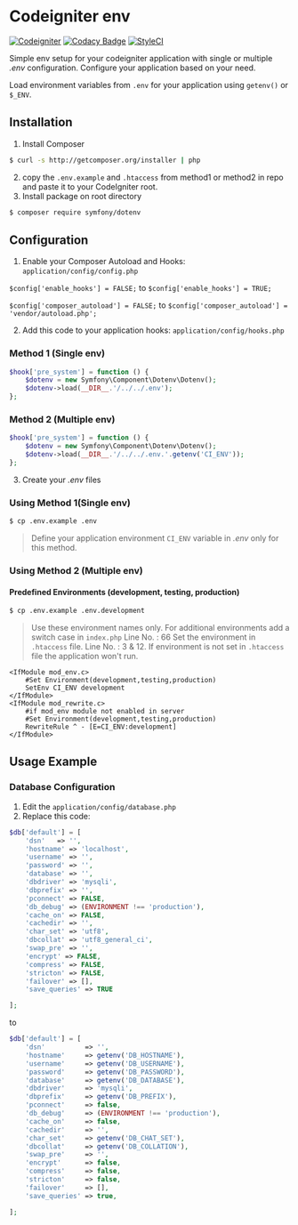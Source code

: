 # Codeigniter env

[![Codeigniter](https://img.shields.io/badge/Codeigniter-v3.1+-orange.svg)](http://codeigniter.com/)
[![Codacy Badge](https://api.codacy.com/project/badge/Grade/c6a897f69d6c4929bdc5220555576a14)](https://www.codacy.com/manual/yoga-dev/codeigniter-env)
[![StyleCI](https://github.styleci.io/repos/213576220/shield?branch=master)](https://github.styleci.io/repos/213576220)

Simple env setup for your codeigniter application with single or multiple _.env_ configuration. Configure your application based on your need.

Load environment variables from `.env` for your application using `getenv()` or `$_ENV`.

## Installation

1. Install Composer

```sh
$ curl -s http://getcomposer.org/installer | php
```

2.  copy the `.env.example` and `.htaccess` from method1 or method2 in repo and paste it to your CodeIgniter root.
3.  Install package on root directory

```sh
$ composer require symfony/dotenv
```

## Configuration

1.  Enable your Composer Autoload and Hooks: `application/config/config.php`

`$config['enable_hooks'] = FALSE;` to `$config['enable_hooks'] = TRUE;`

`$config['composer_autoload'] = FALSE;` to `$config['composer_autoload'] = 'vendor/autoload.php';`

2.  Add this code to your application hooks: `application/config/hooks.php`

### Method 1 (Single env)

```php
$hook['pre_system'] = function () {
    $dotenv = new Symfony\Component\Dotenv\Dotenv();
    $dotenv->load(__DIR__.'/../../.env');
};
```
### Method 2 (Multiple env)

```php
$hook['pre_system'] = function () {
    $dotenv = new Symfony\Component\Dotenv\Dotenv();
    $dotenv->load(__DIR__.'/../../.env.'.getenv('CI_ENV'));
};
```

3.  Create your _.env_ files

### Using Method 1(Single env)

```sh
$ cp .env.example .env
```

> Define your application environment `CI_ENV` variable in _.env_ only for this method.

### Using Method 2 (Multiple env) 
#### Predefined Environments (development, testing, production)

```sh
$ cp .env.example .env.development
```

> Use these environment names only. For additional environments add a switch case in `index.php` Line No. : 66
> Set the environment in `.htaccess` file. Line No. : 3 & 12. If environment is not set in `.htaccess` file the application won\'t run.

```apacheconf
<IfModule mod_env.c>
    #Set Environment(development,testing,production)
    SetEnv CI_ENV development
</IfModule>
<IfModule mod_rewrite.c>
    #if mod_env module not enabled in server
    #Set Environment(development,testing,production)
    RewriteRule ^ - [E=CI_ENV:development]
</IfModule>
```

## Usage Example

### Database Configuration

1.  Edit the `application/config/database.php`
2.  Replace this code:

```php
$db['default'] = [
	'dsn'	=> '',
	'hostname' => 'localhost',
	'username' => '',
	'password' => '',
	'database' => '',
	'dbdriver' => 'mysqli',
	'dbprefix' => '',
	'pconnect' => FALSE,
	'db_debug' => (ENVIRONMENT !== 'production'),
	'cache_on' => FALSE,
	'cachedir' => '',
	'char_set' => 'utf8',
	'dbcollat' => 'utf8_general_ci',
	'swap_pre' => '',
	'encrypt' => FALSE,
	'compress' => FALSE,
	'stricton' => FALSE,
	'failover' => [],
	'save_queries' => TRUE

];
```

to

```php
$db['default'] = [
    'dsn'          => '',
    'hostname'     => getenv('DB_HOSTNAME'),
    'username'     => getenv('DB_USERNAME'),
    'password'     => getenv('DB_PASSWORD'),
    'database'     => getenv('DB_DATABASE'),
    'dbdriver'     => 'mysqli',
    'dbprefix'     => getenv('DB_PREFIX'),
    'pconnect'     => false,
    'db_debug'     => (ENVIRONMENT !== 'production'),
    'cache_on'     => false,
    'cachedir'     => '',
    'char_set'     => getenv('DB_CHAT_SET'),
    'dbcollat'     => getenv('DB_COLLATION'),
    'swap_pre'     => '',
    'encrypt'      => false,
    'compress'     => false,
    'stricton'     => false,
    'failover'     => [],
    'save_queries' => true,

];
```